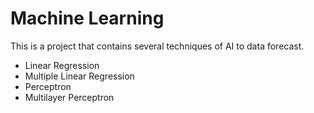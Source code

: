 # Machine Learning
This is a project that contains several techniques of AI to data forecast.

* Linear Regression
* Multiple Linear Regression 
* Perceptron
* Multilayer Perceptron

